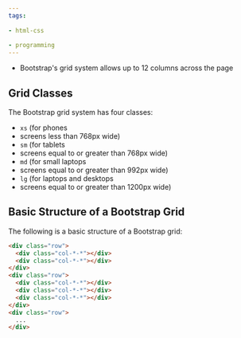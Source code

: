 ```yaml
---
tags:
  
- html-css
  
- programming
---
```

- Bootstrap's grid system allows up to 12 columns across the page

## Grid Classes

The Bootstrap grid system has four classes:

- `xs` (for phones 
- screens less than 768px wide)
- `sm` (for tablets 
- screens equal to or greater than 768px wide)
- `md` (for small laptops 
- screens equal to or greater than 992px wide)
- `lg` (for laptops and desktops 
- screens equal to or greater than 1200px wide)

## Basic Structure of a Bootstrap Grid

The following is a basic structure of a Bootstrap grid:

```html
<div class="row">  
  <div class="col-*-*"></div>  
  <div class="col-*-*"></div>  
</div>  
<div class="row">  
  <div class="col-*-*"></div>  
  <div class="col-*-*"></div>  
  <div class="col-*-*"></div>  
</div>  
<div class="row">  
  ...  
</div>
```

